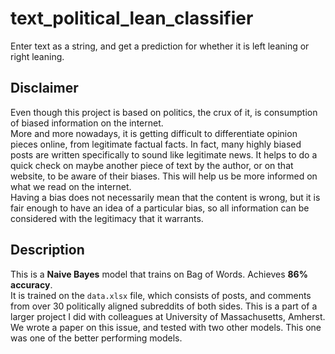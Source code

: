# text_political_lean_classifier
Enter text as a string, and get a prediction for whether it is left leaning or right leaning.

## Disclaimer

Even though this project is based on politics, the crux of it, is consumption of biased information on the internet.  
More and more nowadays, it is getting difficult to differentiate opinion pieces online, from legitimate factual facts. In fact, many highly biased posts are written specifically to sound like legitimate news. It helps to do a quick check on maybe another piece of text by the author, or on that website, to be aware of their biases. This will help us be more informed on what we read on the internet.  
Having a bias does not necessarily mean that the content is wrong, but it is fair enough to have an idea of a particular bias, so all information can be considered with the legitimacy that it warrants.


## Description
This is a **Naive Bayes** model that trains on Bag of Words. Achieves **86% accuracy**.  
It is trained on the `data.xlsx` file, which consists of posts, and comments from over 30 politically aligned subreddits of both sides. This is a part of a larger project I did with colleagues at University of Massachusetts, Amherst. We wrote a paper on this issue, and tested with two other models. This one was one of the better performing models.
